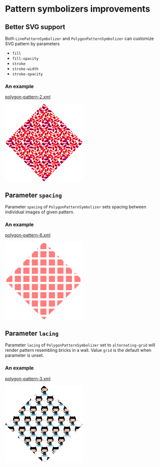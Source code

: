 # Pattern symbolizers improvements

## Better SVG support

Both `LinePatternSymbolizer` and `PolygonPatternSymbolizer` can customize SVG pattern by parameters

* `fill`
* `fill-opacity`
* `stroke`
* `stroke-width`
* `stroke-opacity`

### An example

[polygon-pattern-2.xml](https://github.com/mapycz/test-data-visual/blob/master/styles/polygon-pattern-2.xml)

![polygon-pattern-2](https://raw.githubusercontent.com/mapycz/test-data-visual/master/images/polygon-pattern-2-256-256-1.0-agg-reference.png)

## Parameter `spacing`

Parameter `spacing` of `PolygonPatternSymbolizer` sets spacing between individual images of given pattern.

### An example

[polygon-pattern-6.xml](https://github.com/mapycz/test-data-visual/blob/master/styles/polygon-pattern-6.xml)

![polygon-pattern-6](https://raw.githubusercontent.com/mapycz/test-data-visual/master/images/polygon-pattern-6-256-256-1.0-agg-reference.png)

## Parameter `lacing`

Parameter `lacing` of `PolygonPatternSymbolizer` set to `alternating-grid` will render pattern resembling bricks in a wall. Value `grid` is the default when parameter is unset.

### An example

[polygon-pattern-3.xml](https://github.com/mapycz/test-data-visual/blob/master/styles/polygon-pattern-3.xml)

![polygon-pattern-3](https://raw.githubusercontent.com/mapycz/test-data-visual/master/images/polygon-pattern-3-256-256-1.0-agg-reference.png)


